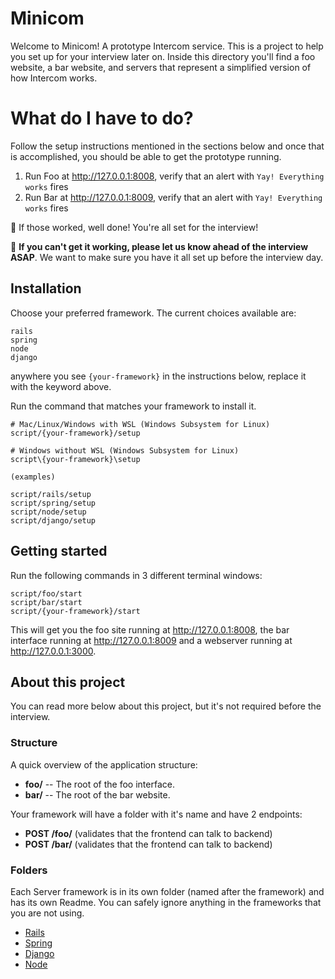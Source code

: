 # Minicom

Welcome to Minicom! A prototype Intercom service. This is a project to help you set up for your interview later on. Inside this directory you'll find a foo website, a bar website, and servers that represent a simplified version of how Intercom works.

# What do I have to do?

Follow the setup instructions mentioned in the sections below and once that is accomplished, you should be able to get the prototype running.

1. Run Foo at http://127.0.0.1:8008, verify that an alert with `Yay! Everything works` fires
2. Run Bar at http://127.0.0.1:8009, verify that an alert with `Yay! Everything works` fires

🥳 If those worked, well done! You're all set for the interview!

🤔 **If you can't get it working, please let us know ahead of the interview ASAP**. We want to make sure you have it all set up before the interview day.

## Installation

Choose your preferred framework. The current choices available are:
```
rails
spring
node
django
```
anywhere you see `{your-framework}` in the instructions below, replace it with the keyword above.

Run the command that matches your framework to install it.

```
# Mac/Linux/Windows with WSL (Windows Subsystem for Linux)
script/{your-framework}/setup

# Windows without WSL (Windows Subsystem for Linux)
script\{your-framework}\setup

(examples)

script/rails/setup
script/spring/setup
script/node/setup
script/django/setup
```

## Getting started

Run the following commands in 3 different terminal windows:

```
script/foo/start
script/bar/start
script/{your-framework}/start
```

This will get you the foo site running at http://127.0.0.1:8008, the bar interface running at http://127.0.0.1:8009 and a webserver running at http://127.0.0.1:3000.

## About this project

You can read more below about this project, but it's not required before the interview.   
 
### Structure

A quick overview of the application structure:

- **foo/** -- The root of the foo interface.
- **bar/** -- The root of the bar website.

Your framework will have a folder with it's name and have 2 endpoints:

- **POST /foo/** (validates that the frontend can talk to backend)
- **POST /bar/** (validates that the frontend can talk to backend)

### Folders

Each Server framework is in its own folder (named after the framework) and has its own Readme. You can safely ignore anything in the frameworks that you are not using.

- [Rails](./rails/README.md)
- [Spring](./spring/README.md)
- [Django](./django/README.md)
- [Node](./node/README.md)
